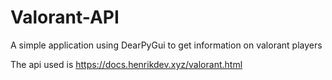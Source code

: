 # Valorant-API
A simple application using DearPyGui to get information on valorant players

The api used is https://docs.henrikdev.xyz/valorant.html
